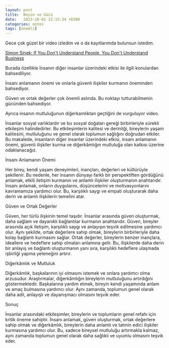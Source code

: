```yaml
---
layout: post
title:  Beyin ve Gücü  
date:   2023-10-01 12:15:34 +0300
categories: notes
tags: [önemli]
---
```


Gece çok güzel bir video izledim ve o da kayıtlarımda bulunsun istedim.

[Simon Sinek: If You Don't Understand People, You Don't Understand Business][def]

[def]: https://www.youtube.com/watch?v=llKvV8_T95M

Burada özellikle İnsanın diğer insanlar üzerindeki etkisi ile ilgili konulardan bahsediliyor.

İnsanı anlamanın önemi ve onlarla güvenli ilişkiler kurmanın öneminden bahsediyor.

Güven ve ortak değerler çok önemli aslında. Bu noktayı tutturabilmenin gücünden bahsediyor.

Ayrıca insanın mutluluğunun diğerkamlıktan geçtiğini de vurguluyor video.

İnsanlar sosyal varlıklardır ve bu sosyal doğaları gereği birbirleriyle sürekli etkileşim halindedirler. Bu etkileşimlerin kalitesi ve derinliği, bireylerin yaşam kalitesini, mutluluğunu ve genel olarak toplumun sağlığını doğrudan etkiler. Bu makalede, insanların diğer insanlar üzerindeki etkisi, insanı anlamanın önemi, güvenli ilişkiler kurma ve diğerkâmlığın mutluluğa olan katkısı üzerine odaklanacağız.

İnsanı Anlamanın Önemi

Her birey, kendi yaşam deneyimleri, inançları, değerleri ve kültürüyle şekillenir. Bu nedenle, her insanın dünyayı farklı bir perspektiften gördüğünü anlamak, etkili iletişim kurmanın ve anlamlı ilişkiler oluşturmanın anahtarıdır. İnsanı anlamak, onların duygularını, düşüncelerini ve motivasyonlarını kavramamıza yardımcı olur. Bu, karşılıklı saygı ve empati oluşturarak daha derin ve anlamlı ilişkilerin temelini atar.

Güven ve Ortak Değerler

Güven, her türlü ilişkinin temel taşıdır. İnsanlar arasında güven oluşturmak, daha sağlam ve dayanıklı bağlantılar kurmanın anahtarıdır. Güven, bireyler arasında açık iletişim, karşılıklı saygı ve anlayışın teşvik edilmesine yardımcı olur. Aynı şekilde, ortak değerlere sahip olmak, bireylerin birbirleriyle daha kolay bağlantı kurmasını sağlar. Ortak değerler, bireylerin benzer inançlara, ideallere ve hedeflere sahip olmaları anlamına gelir. Bu, ilişkilerde daha derin bir anlayış ve bağlantı oluşturmanın yanı sıra, karşılıklı hedeflere ulaşmada işbirliği yapma yeteneğini artırır.

Diğerkâmlık ve Mutluluk

Diğerkâmlık, başkalarının iyi olmasını istemek ve onlara yardımcı olma arzusudur. Araştırmalar, diğerkâmlığın bireylerin mutluluğunu artırdığını göstermektedir. Başkalarına yardım etmek, bireyin kendi yaşamında anlam ve amaç bulmasına yardımcı olur. Aynı zamanda, toplumun genel olarak daha adil, anlayışlı ve dayanışmacı olmasını teşvik eder.

Sonuç

İnsanlar arasındaki etkileşimler, bireylerin ve toplumların genel refahı için kritik öneme sahiptir. İnsanı anlamak, güven oluşturmak, ortak değerlere sahip olmak ve diğerkâmlık, bireylerin daha anlamlı ve tatmin edici ilişkiler kurmasına yardımcı olur. Bu, sadece bireysel mutluluğu artırmakla kalmaz, aynı zamanda toplumun genel olarak daha sağlıklı ve uyumlu olmasını teşvik eder.